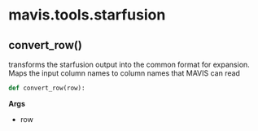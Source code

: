 # mavis.tools.starfusion

## convert\_row()

transforms the starfusion output into the common format for expansion. Maps the input column
names to column names that MAVIS can read

```python
def convert_row(row):
```

**Args**

- row
